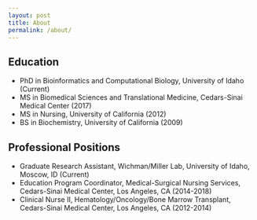 ```yaml
---
layout: post
title: About
permalink: /about/
---
```



## Education

* PhD in Bioinformatics and Computational Biology, University of Idaho (Current)
* MS in Biomedical Sciences and Translational Medicine, Cedars-Sinai Medical Center (2017)
* MS in Nursing, University of California (2012)
* BS in Biochemistry, University of California (2009)

## Professional Positions

* Graduate Research Assistant, Wichman/Miller Lab, University of Idaho, Moscow, ID (Current)
* Education Program Coordinator, Medical-Surgical Nursing Services, Cedars-Sinai Medical Center, Los Angeles, CA (2014-2018)
* Clinical Nurse II, Hematology/Oncology/Bone Marrow Transplant, Cedars-Sinai Medical Center, Los Angeles, CA (2012-2014)

